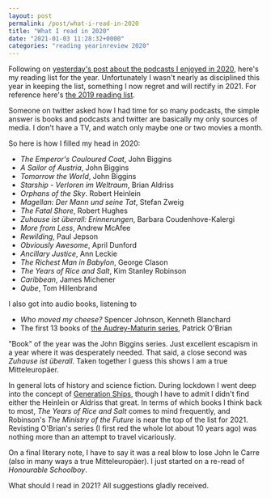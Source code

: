 ```yaml
---
layout: post
permalink: /post/what-i-read-in-2020
title: "What I read in 2020"
date: "2021-01-03 11:28:32+0000"
categories: "reading yearinreview 2020"
---
```


Following on
[yesterday's post about the podcasts I enjoyed in 2020](/post/podcasts-i-listened-to-2020), here's my
reading list for the year. Unfortunately I wasn't nearly as disciplined this
year in keeping the list, something I now regret and will rectify in 2021.
For reference here's [the 2019 reading list](/post/what-i-read-in-2019).

Someone on twitter asked how I had time for so many podcasts, the simple
answer is books and podcasts and twitter are basically my only sources of media.
I don't have a TV, and watch only maybe one or two movies a month. 

So here is how I filled my head in 2020: 

  * _The Emperor's Couloured Coat_, John Biggins
  * _A Sailor of Austria_, John Biggins
  * _Tomorrow the World_, John Biggins
  * _Starship - Verloren im Weltraum_, Brian Aldriss  
  * _Orphans of the Sky_. Robert Heinlein  
  * _Magellan: Der Mann und seine Tat_, Stefan Zweig
  * _The Fatal Shore_, Robert Hughes
  * _Zuhause ist überall: Erinnerungen_, Barbara Coudenhove-Kalergi
  * _More from Less_, Andrew McAfee
  * _Rewilding_, Paul Jepson
  * _Obviously Awesome_, April Dunford
  * _Ancillary Justice_, Ann Leckie
  * _The Richest Man in Babylon_, George Clason
  * _The Years of Rice and Salt_, Kim Stanley Robinson
  * _Caribbean_, James Michener
  * _Qube_, Tom Hillenbrand

I also got into audio books, listening to

  * _Who moved my cheese?_ Spencer Johnson, Kenneth Blanchard
  * The first 13 books of [the Audrey-Maturin series](https://en.wikipedia.org/wiki/Aubrey%E2%80%93Maturin_series), Patrick O'Brian


"Book" of the year was the John Biggins series. Just excellent escapism in
a year where it was desperately needed. That said, a close second was
_Zuhause ist überall_. Taken together I guess this shows I am a true
Mitteleuropäer.

In general lots of history and science fiction. During lockdown I went deep
into the concept of [Generation Ships](https://en.wikipedia.org/wiki/Generation_ship), though I have to admit I didn't find either the Heinlein or Aldriss
that great. In terms of which books I think back to most,
_The Years of Rice and Salt_ comes to mind frequently, and Robinson's
_The Ministry of the Future_ is near the top of the list for 2021.
Revisting O'Brian's series (I first red the whole lot about 10 years ago) was
nothing more than an attempt to travel vicariously. 

On a final literary note, I have to say it was a real blow to lose
John le Carre (also in many ways a true Mitteleuropäer).
I just started on a re-read of _Honourable Schoolboy_.

What should I read in 2021? All suggestions gladly received.







